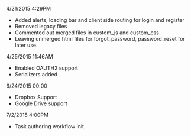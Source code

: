 4/21/2015 4:29PM

- Added alerts, loading bar and client side routing for login and register
- Removed legacy files
- Commented out merged files in custom_js and custom_css
- Leaving unmerged html files for forgot_password, password_reset for later use.


4/25/2015 11:46AM

- Enabled OAUTH2 support
- Serializers added


6/24/2015 00:00
- Dropbox Support
- Google Drive support

7/2/2015 4:00PM
- Task authoring workflow init